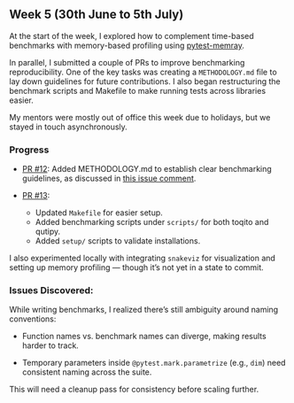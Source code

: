 ## Week 5 (30th June to 5th July)

At the start of the week, I explored how to complement time-based benchmarks with memory-based profiling using [pytest-memray](https://github.com/bloomberg/pytest-memray).

In parallel, I submitted a couple of PRs to improve benchmarking reproducibility. One of the key tasks was creating a `METHODOLOGY.md` file to lay down guidelines for future contributions. I also began restructuring the benchmark scripts and Makefile to make running tests across libraries easier.

My mentors were mostly out of office this week due to holidays, but we stayed in touch asynchronously.

### Progress

- [PR #12](https://github.com/vprusso/toqito-bench/pull/12): Added METHODOLOGY.md to establish clear benchmarking guidelines, as discussed in [this issue comment](https://github.com/vprusso/toqito-bench/issues/3#issuecomment-2996203883).

- [PR #13](https://github.com/vprusso/toqito-bench/pull/13):
    - Updated `Makefile` for easier setup.
    - Added benchmarking scripts under `scripts/` for both toqito and qutipy.
    - Added `setup/` scripts to validate installations.

I also experimented locally with integrating `snakeviz` for visualization and setting up memory profiling — though it’s not yet in a state to commit.

### Issues Discovered:

While writing benchmarks, I realized there’s still ambiguity around naming conventions:

- Function names vs. benchmark names can diverge, making results harder to track.

- Temporary parameters inside `@pytest.mark.parametrize` (e.g., `dim`) need consistent naming across the suite.

This will need a cleanup pass for consistency before scaling further.